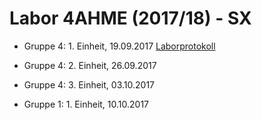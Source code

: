 # Labor 4AHME (2017/18) - SX

* Gruppe 4: 1. Einheit, 19.09.2017  [Laborprotokoll](github.com/HTLMechatronics/m14-la1-sx/)
* Gruppe 4: 2. Einheit, 26.09.2017  
* Gruppe 4: 3. Einheit, 03.10.2017

* Gruppe 1: 1. Einheit, 10.10.2017
